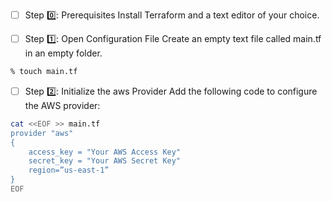 

- [ ]  Step :zero:: Prerequisites
Install Terraform and a text editor of your choice.

- [ ]  Step :one:: Open Configuration File
Create an empty text file called main.tf in an empty folder.

```bash
% touch main.tf
```

- [ ] Step :two:: Initialize the aws Provider
Add the following code to configure the AWS provider:

```bash
cat <<EOF >> main.tf
provider "aws" 
{
  	access_key = "Your AWS Access Key"
  	secret_key = "Your AWS Secret Key"
	region=”us-east-1”
}
EOF
